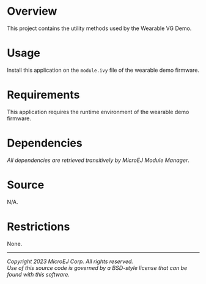 # Overview

This project contains the utility methods used by the Wearable VG Demo.

# Usage

Install this application on the `module.ivy` file of the wearable demo firmware.

# Requirements

This application requires the runtime environment of the wearable demo firmware.

# Dependencies

_All dependencies are retrieved transitively by MicroEJ Module Manager_.

# Source

N/A.

# Restrictions

None.

---
_Copyright 2023 MicroEJ Corp. All rights reserved._  
_Use of this source code is governed by a BSD-style license that can be found with this software._  
